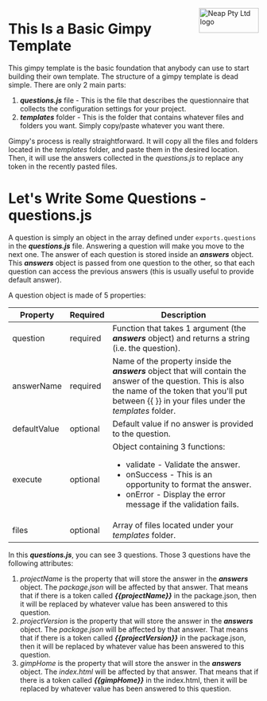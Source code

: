 <a href="https://neap.co" target="_blank"><img src="https://neap.co/img/neap_black_small_logo.png" alt="Neap Pty Ltd logo" title="Neap" align="right" height="50" width="120"/></a>

# This Is a Basic Gimpy Template
This gimpy template is the basic foundation that anybody can use to start building their own template. The structure of a gimpy template is dead simple. There are only 2 main parts:
1. _**questions.js**_ file - This is the file that describes the questionnaire that collects the configuration settings for your project.
2. _**templates**_ folder - This is the folder that contains whatever files and folders you want. Simply copy/paste whatever you want there.

Gimpy's process is really straightforward. It will copy all the files and folders located in the _templates_ folder, and paste them in the desired location. Then, it will use the answers collected in the _questions.js_ to replace any token in the recently pasted files. 

# Let's Write Some Questions - questions.js
A question is simply an object in the array defined under ```exports.questions``` in the _**questions.js**_ file. Answering a question will make you move to the next one. The answer of each question is stored inside an _**answers**_ object. This _**answers**_ object is passed from one question to the other, so that each question can access the previous answers (this is usually useful to provide default answer).

A question object is made of 5 properties:

| Property  | Required | Description
| ------------- | ------------- | ------------- |
| question  | required | Function that takes 1 argument (the _**answers**_ object) and returns a string (i.e. the question). |
| answerName  | required | Name of the property inside the _**answers**_ object that will contain the answer of the question. This is also the name of the token that you'll put between {{ }} in your files under the _templates_ folder. |
| defaultValue  | optional | Default value if no answer is provided to the question. |
| execute  | optional | Object containing 3 functions: <ul><li>validate - Validate the answer.</li><li>onSuccess - This is an opportunity to format the answer.</li><li>onError - Display the error message if the validation fails.</li></ul> |
| files  | optional | Array of files located under your _templates_ folder. |

In this _**questions.js**_, you can see 3 questions. Those 3 questions have the following attributes:
1. _projectName_ is the property that will store the answer in the _**answers**_ object. The _package.json_ will be affected by that answer. That means that if there is a token called _**{{projectName}}**_ in the package.json, then it will be replaced by whatever value has been answered to this question.
2. _projectVersion_ is the property that will store the answer in the _**answers**_ object. The _package.json_ will be affected by that answer. That means that if there is a token called _**{{projectVersion}}**_ in the package.json, then it will be replaced by whatever value has been answered to this question.
3. _gimpHome_ is the property that will store the answer in the _**answers**_ object. The _index.html_ will be affected by that answer. That means that if there is a token called _**{{gimpHome}}**_ in the index.html, then it will be replaced by whatever value has been answered to this question.

